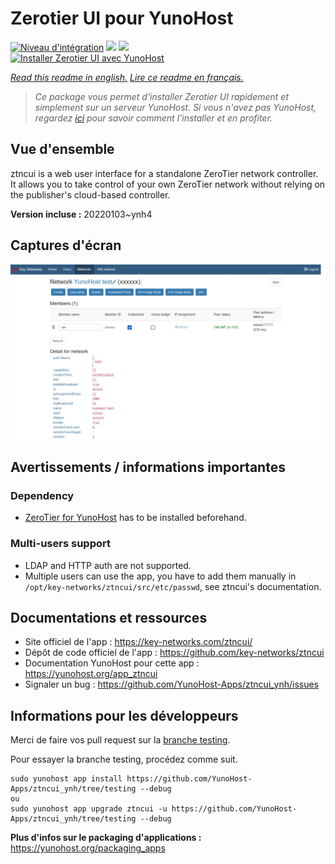 # Zerotier UI pour YunoHost

[![Niveau d'intégration](https://dash.yunohost.org/integration/ztncui.svg)](https://dash.yunohost.org/appci/app/ztncui) ![](https://ci-apps.yunohost.org/ci/badges/ztncui.status.svg) ![](https://ci-apps.yunohost.org/ci/badges/ztncui.maintain.svg)  
[![Installer Zerotier UI avec YunoHost](https://install-app.yunohost.org/install-with-yunohost.svg)](https://install-app.yunohost.org/?app=ztncui)

*[Read this readme in english.](./README.md)*
*[Lire ce readme en français.](./README_fr.md)*

> *Ce package vous permet d'installer Zerotier UI rapidement et simplement sur un serveur YunoHost.
Si vous n'avez pas YunoHost, regardez [ici](https://yunohost.org/#/install) pour savoir comment l'installer et en profiter.*

## Vue d'ensemble

ztncui is a web user interface for a standalone ZeroTier network controller.
It allows you to take control of your own ZeroTier network without relying on the publisher's cloud-based controller.



**Version incluse :** 20220103~ynh4



## Captures d'écran

![](./doc/screenshots/screenshot.jpg)

## Avertissements / informations importantes

### Dependency

* [ZeroTier for YunoHost](https://github.com/YunoHost-Apps/zerotier_ynh) has to be installed beforehand.

### Multi-users support

 * LDAP and HTTP auth are not supported.
 * Multiple users can use the app, you have to add them manually in `/opt/key-networks/ztncui/src/etc/passwd`, see ztncui's documentation.

## Documentations et ressources

* Site officiel de l'app : https://key-networks.com/ztncui/
* Dépôt de code officiel de l'app : https://github.com/key-networks/ztncui
* Documentation YunoHost pour cette app : https://yunohost.org/app_ztncui
* Signaler un bug : https://github.com/YunoHost-Apps/ztncui_ynh/issues

## Informations pour les développeurs

Merci de faire vos pull request sur la [branche testing](https://github.com/YunoHost-Apps/ztncui_ynh/tree/testing).

Pour essayer la branche testing, procédez comme suit.
```
sudo yunohost app install https://github.com/YunoHost-Apps/ztncui_ynh/tree/testing --debug
ou
sudo yunohost app upgrade ztncui -u https://github.com/YunoHost-Apps/ztncui_ynh/tree/testing --debug
```

**Plus d'infos sur le packaging d'applications :** https://yunohost.org/packaging_apps